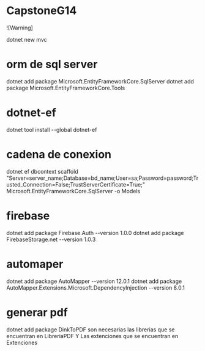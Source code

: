 # CapstoneG14
![Warning]

dotnet new mvc

# orm de sql server

dotnet add package Microsoft.EntityFrameworkCore.SqlServer
dotnet add package Microsoft.EntityFrameworkCore.Tools

# dotnet-ef

dotnet tool install --global dotnet-ef

# cadena de conexion

dotnet ef dbcontext scaffold "Server=server_name;Database=bd_name;User=sa;Password=password;Trusted_Connection=False;TrustServerCertificate=True;" Microsoft.EntityFrameworkCore.SqlServer -o Models

# firebase

dotnet add package Firebase.Auth --version 1.0.0
dotnet add package FirebaseStorage.net --version 1.0.3

# automaper

dotnet add package AutoMapper --version 12.0.1
dotnet add package AutoMapper.Extensions.Microsoft.DependencyInjection --version 8.0.1

# generar pdf

dotnet add package DinkToPDF
son necesarias las librerias que
se encuentran en LibreriaPDF Y
Las extenciones que se encuentran en
Extenciones
